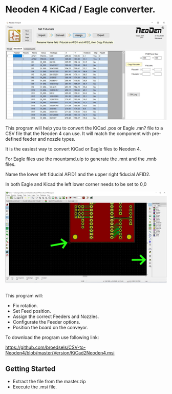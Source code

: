 # Neoden 4 KiCad / Eagle converter.

![KiCad to Neoden4](image/CSV_to_Neoden.JPG)

This program will help you to convert the KiCad .pos or Eagle .mn? file to a CSV file that the Neoden 4 can use.
It will match the component with pre-defined feeder and nozzle types.

It is the easiest way to convert KiCad or Eagle files to Neoden 4.

For Eagle files use the mountsmd.ulp to generate the .mnt and the .mnb files.

Name the lower left fiducial AFID1 and the upper right fiducial AFID2.

In both Eagle and Kicad the left lower corner needs to be set to 0,0

![Set origin](image/Origin.JPG)


##
This program will:

- Fix rotation.
- Set Feed position.
- Assign the correct Feeders and Nozzles.
- Configurate the Feeder options.
- Position the board on the conveyor.

To download the program use following link:

https://github.com/broedsels/CSV-to-Neoden4/blob/master/Version/KiCad2Neoden4.msi

## Getting Started

* Extract the file from the master.zip
* Execute the .msi file.


